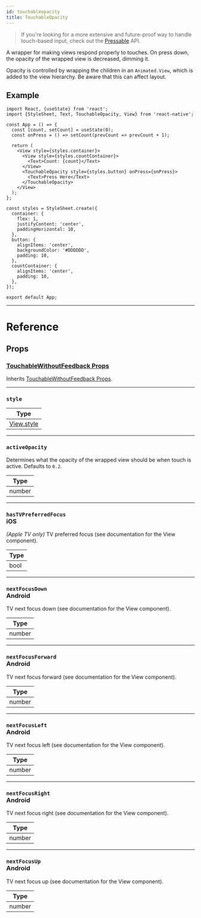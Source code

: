 ```yaml
---
id: touchableopacity
title: TouchableOpacity
---
```


> If you're looking for a more extensive and future-proof way to handle touch-based input, check out the [Pressable](pressable.md) API.

A wrapper for making views respond properly to touches. On press down, the opacity of the wrapped view is decreased, dimming it.

Opacity is controlled by wrapping the children in an `Animated.View`, which is added to the view hierarchy. Be aware that this can affect layout.

## Example

```SnackPlayer name=TouchableOpacity%20Example
import React, {useState} from 'react';
import {StyleSheet, Text, TouchableOpacity, View} from 'react-native';

const App = () => {
  const [count, setCount] = useState(0);
  const onPress = () => setCount(prevCount => prevCount + 1);

  return (
    <View style={styles.container}>
      <View style={styles.countContainer}>
        <Text>Count: {count}</Text>
      </View>
      <TouchableOpacity style={styles.button} onPress={onPress}>
        <Text>Press Here</Text>
      </TouchableOpacity>
    </View>
  );
};

const styles = StyleSheet.create({
  container: {
    flex: 1,
    justifyContent: 'center',
    paddingHorizontal: 10,
  },
  button: {
    alignItems: 'center',
    backgroundColor: '#DDDDDD',
    padding: 10,
  },
  countContainer: {
    alignItems: 'center',
    padding: 10,
  },
});

export default App;
```

---

# Reference

## Props

### [TouchableWithoutFeedback Props](touchablewithoutfeedback.md#props)

Inherits [TouchableWithoutFeedback Props](touchablewithoutfeedback.md#props).

---

### `style`

| Type                           |
| ------------------------------ |
| [View.style](view-style-props) |

---

### `activeOpacity`

Determines what the opacity of the wrapped view should be when touch is active. Defaults to `0.2`.

| Type   |
| ------ |
| number |

---

### `hasTVPreferredFocus` <div class="label ios">iOS</div>

_(Apple TV only)_ TV preferred focus (see documentation for the View component).

| Type |
| ---- |
| bool |

---

### `nextFocusDown` <div class="label android">Android</div>

TV next focus down (see documentation for the View component).

| Type   |
| ------ |
| number |

---

### `nextFocusForward` <div class="label android">Android</div>

TV next focus forward (see documentation for the View component).

| Type   |
| ------ |
| number |

---

### `nextFocusLeft` <div class="label android">Android</div>

TV next focus left (see documentation for the View component).

| Type   |
| ------ |
| number |

---

### `nextFocusRight` <div class="label android">Android</div>

TV next focus right (see documentation for the View component).

| Type   |
| ------ |
| number |

---

### `nextFocusUp` <div class="label android">Android</div>

TV next focus up (see documentation for the View component).

| Type   |
| ------ |
| number |